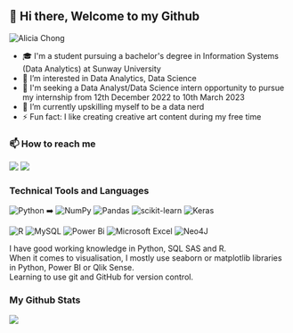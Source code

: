 <!---
Alicia2203/Alicia2203 is a ✨ special ✨ repository because its `README.md` (this file) appears on your GitHub profile.
You can click the Preview link to take a look at your changes.
--->
## 👋 Hi there, Welcome to my Github
![Alicia Chong](https://user-images.githubusercontent.com/69787181/194917290-bc950a6f-1afa-43b9-b44a-769fb008a6c0.gif)

- 🎓 I'm a student pursuing a bachelor's degree in Information Systems (Data Analytics) at Sunway University  
- 👀 I’m interested in Data Analytics, Data Science  
- 💼 I'm seeking a Data Analyst/Data Science intern opportunity to pursue my internship from 12th December 2022 to 10th March 2023    
- 🌱 I’m currently upskilling myself to be a data nerd  
-  ⚡ Fun fact: I like creating creative art content during my free time  

### 📫 How to reach me
[![](https://img.shields.io/badge/Gmail-D14836?style=for-the-badge&logo=gmail&logoColor=white)](mailto:alicia22chong@gmail.com)
[![](https://img.shields.io/badge/linkedin-%230077B5.svg?style=for-the-badge&logo=linkedin)](https://www.linkedin.com/in/alicia-chong-acty/) 

### Technical Tools and Languages
![Python](https://img.shields.io/badge/python-3670A0?style=for-the-badge&logo=python&logoColor=ffdd54) ➡️
![NumPy](https://img.shields.io/badge/numpy-%23013243.svg?style=for-the-badge&logo=numpy&logoColor=white)
![Pandas](https://img.shields.io/badge/pandas-%23150458.svg?style=for-the-badge&logo=pandas&logoColor=white)
![scikit-learn](https://img.shields.io/badge/scikit--learn-%23F7931E.svg?style=for-the-badge&logo=scikit-learn&logoColor=white)
![Keras](https://img.shields.io/badge/Keras-%23D00000.svg?style=for-the-badge&logo=Keras&logoColor=white)

![R](https://img.shields.io/badge/r-%23276DC3.svg?style=for-the-badge&logo=r&logoColor=white)
![MySQL](https://img.shields.io/badge/mysql-%2300f.svg?style=for-the-badge&logo=mysql&logoColor=white)
![Power Bi](https://img.shields.io/badge/power_bi-F2C811?style=for-the-badge&logo=powerbi&logoColor=black)
![Microsoft Excel](https://img.shields.io/badge/Microsoft_Excel-217346?style=for-the-badge&logo=microsoft-excel&logoColor=white)
![Neo4J](https://img.shields.io/badge/Neo4j-008CC1?style=for-the-badge&logo=neo4j&logoColor=white)

I have good working knowledge in Python, SQL SAS and R.   
When it comes to visualisation, I mostly use seaborn or matplotlib libraries in Python, Power BI or Qlik Sense.  
Learning to use git and GitHub for version control.  

### My Github Stats 
<img src="https://github-readme-stats.vercel.app/api?username=alicia2203&show_icons=true"/>



